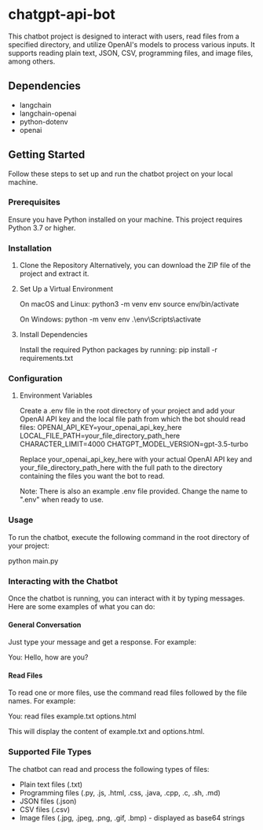 # chatgpt-api-bot

This chatbot project is designed to interact with users, read files from a specified directory, and utilize OpenAI's models to process various inputs. It supports reading plain text, JSON, CSV, programming files, and image files, among others.

## Dependencies

- langchain
- langchain-openai
- python-dotenv
- openai

## Getting Started

Follow these steps to set up and run the chatbot project on your local machine.

### Prerequisites

Ensure you have Python installed on your machine. This project requires Python 3.7 or higher.

### Installation

1. Clone the Repository
   Alternatively, you can download the ZIP file of the project and extract it.

2. Set Up a Virtual Environment

   On macOS and Linux:
   python3 -m venv env
   source env/bin/activate

   On Windows:
   python -m venv env
   .\env\Scripts\activate

3. Install Dependencies

   Install the required Python packages by running:
   pip install -r requirements.txt

### Configuration

1. Environment Variables

   Create a .env file in the root directory of your project and add your OpenAI API key and the local file path from which the bot should read files:
   OPENAI_API_KEY=your_openai_api_key_here
   LOCAL_FILE_PATH=your_file_directory_path_here
   CHARACTER_LIMIT=4000
   CHATGPT_MODEL_VERSION=gpt-3.5-turbo

   Replace your_openai_api_key_here with your actual OpenAI API key and your_file_directory_path_here with the full path to the directory containing the files you want the bot to read.

   Note: There is also an example .env file provided. Change the name to ".env" when ready to use.

### Usage

To run the chatbot, execute the following command in the root directory of your project:

python main.py

### Interacting with the Chatbot

Once the chatbot is running, you can interact with it by typing messages. Here are some examples of what you can do:

#### General Conversation

Just type your message and get a response. For example:

You: Hello, how are you?

#### Read Files

To read one or more files, use the command read files followed by the file names. For example:

You: read files example.txt options.html

This will display the content of example.txt and options.html.

### Supported File Types

The chatbot can read and process the following types of files:

- Plain text files (.txt)
- Programming files (.py, .js, .html, .css, .java, .cpp, .c, .sh, .md)
- JSON files (.json)
- CSV files (.csv)
- Image files (.jpg, .jpeg, .png, .gif, .bmp) - displayed as base64 strings
